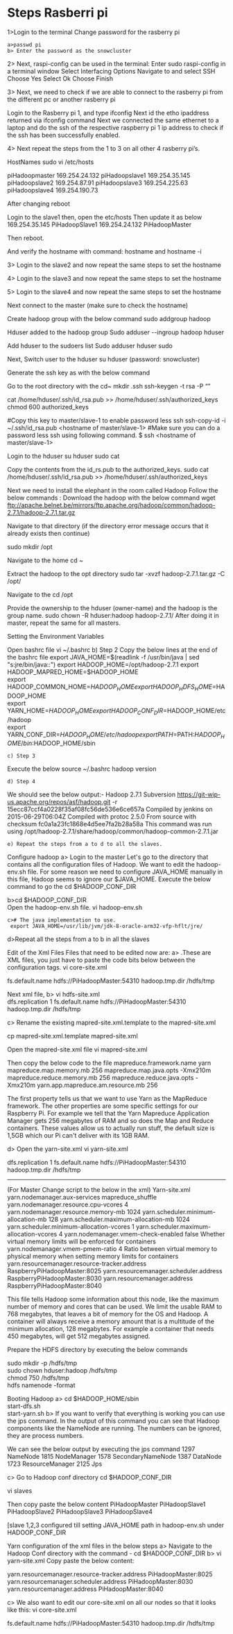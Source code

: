 # Steps Rasberri pi 

1>Login to the terminal 
Change password for the rasberry pi 

	a>passwd pi
	b> Enter the password as the snowcluster 

2> Next, raspi-config can be used in the terminal:
Enter sudo raspi-config in a terminal window
Select Interfacing Options
Navigate to and select SSH
Choose Yes
Select Ok
Choose Finish

3> Next, we need to check if we are able to connect to the rasberry pi from the different pc or another rasberry pi 

Login to the Rasberry pi 1, and type ifconfig
Next id the etho ipaddress returned via ifconfig command 
Next we connected the same ethernet to a laptop and do the ssh of the respective raspberry pi 1 ip address to check if the ssh has been successfully enabled.

4> Next repeat the steps from the 1 to 3 on all other 4 rasberry pi’s.


HostNames
sudo vi /etc/hosts

piHadoopmaster 169.254.24.132
piHadoopslave1  169.254.35.145
piHadoopslave2  169.254.87.91
piHadoopslave3   169.254.225.63
piHadoopslave4   169.254.190.73

After changing reboot





Login to the slave1 then, open the etc/hosts
Then update it as below
169.254.35.145 PiHadoopSlave1
169.254.24.132 PiHadoopMaster

Then reboot.

And verify the hostname with command: hostname and hostname -i

3> Login to the slave2 and now repeat the same steps to set the hostname 

4> Login to the slave3 and now repeat the same steps to set the hostname 

5>  Login to the slave4 and now repeat the same steps to set the hostname


Next connect to the master (make sure to check the hostname)

Create hadoop group with the below command 
sudo addgroup hadoop

Hduser added to the hadoop group
Sudo adduser --ingroup hadoop hduser 

Add hduser to the sudoers list 
Sudo adduser hduser sudo

Next, 
Switch user to the hduser
su hduser 
(password: snowcluster)

Generate the ssh key as with the below command 

Go to the root directory with the cd~
mkdir .ssh 
ssh-keygen  -t rsa -P “”

cat /home/hduser/.ssh/id_rsa.pub >> /home/hduser/.ssh/authorized_keys
chmod 600 authorized_keys

#Copy this key to  master/slave-1 to enable password less ssh 
ssh-copy-id -i ~/.ssh/id_rsa.pub <hostname of master/slave-1>
#Make sure you can do a password less ssh using following command.
$ ssh <hostname of master/slave-1>


 

Login to the hduser 
su hduser
sudo cat 

Copy the contents from the id_rs.pub to the authorized_keys.
sudo cat /home/hduser/.ssh/id_rsa.pub >> /home/hduser/.ssh/authorized_keys


Next we need to install the elephant in the room called Hadoop
Follow the below commands :
Download the hadoop with the below command 
wget ftp://apache.belnet.be/mirrors/ftp.apache.org/hadoop/common/hadoop-2.7.1/hadoop-2.7.1.tar.gz 

Navigate to that directory (if the directory error message occurs that it already exists then continue)

sudo mkdir /opt  

Navigate to the home 
cd ~

Extract the hadoop to the opt directory 
sudo tar -xvzf hadoop-2.7.1.tar.gz -C /opt/  

Navigate to the 
cd /opt  

Provide the ownership to the hduser (owner-name) and the hadoop is the group name.
sudo chown -R hduser:hadoop hadoop-2.7.1/ 
After doing it in master, repeat the same for all masters.


Setting the Environment Variables

Open bashrc file
vi ~/.bashrc
b) Step 2
Copy the below lines at the end of the bashrc file 
export JAVA_HOME=$(readlink -f /usr/bin/java | sed "s:jre/bin/java::")  
export HADOOP_HOME=/opt/hadoop-2.7.1  
export HADOOP_MAPRED_HOME=$HADOOP_HOME  
export HADOOP_COMMON_HOME=$HADOOP_HOME  
export HADOOP_HDFS_HOME=$HADOOP_HOME  
export YARN_HOME=$HADOOP_HOME  
export HADOOP_CONF_DIR=$HADOOP_HOME/etc/hadoop  
export YARN_CONF_DIR=$HADOOP_HOME/etc/hadoop  
export PATH=$PATH:$HADOOP_HOME/bin:$HADOOP_HOME/sbin 

	c) Step 3
Execute the below
source ~/.bashrc
hadoop version

	d) Step 4
We should  see the below output:-
Hadoop 2.7.1
Subversion https://git-wip-us.apache.org/repos/asf/hadoop.git -r 15ecc87ccf4a0228f35af08fc56de536e6ce657a
Compiled by jenkins on 2015-06-29T06:04Z
Compiled with protoc 2.5.0
From source with checksum fc0a1a23fc1868e4d5ee7fa2b28a58a
This command was run using /opt/hadoop-2.7.1/share/hadoop/common/hadoop-common-2.7.1.jar

	e) Repeat the steps from a to d to all the slaves.


Configure hadoop
a> Login to the master 									Let's go to the directory that contains all the configuration files of Hadoop. We want to edit the hadoop-env.sh file. For some reason we need to configure JAVA_HOME manually in this file, Hadoop seems to ignore our $JAVA_HOME.
 Execute the below command to go the 
     cd $HADOOP_CONF_DIR

b>cd $HADOOP_CONF_DIR  
                 Open the hadoop-env.sh file.
	     vi hadoop-env.sh 

	c># The java implementation to use.
     export JAVA_HOME=/usr/lib/jvm/jdk-8-oracle-arm32-vfp-hflt/jre/

d>Repeat all the steps from a to b in all the slaves 

	

Edit of the Xml Files
Files that need to be edited now are:
a>
.These are XML files, you just have to paste the code bits below between the configuration tags.
 vi core-site.xml  


<configuration>
<property>
  <name>fs.default.name</name>
  <value>hdfs://PiHadoopMaster:54310</value>
</property>
<property>
  <name>hadoop.tmp.dir</name>
  <value>/hdfs/tmp</value>
</property>
</configuration>



Next xml file,
b>
vi hdfs-site.xml  
<configuration>
<property>
<name>dfs.replication</name>
<value>1</value>
<property>
  <name>fs.default.name</name>
  <value>hdfs://PiHadoopMaster:54310</value>
</property>
<property>
  <name>hadoop.tmp.dir</name>
  <value>/hdfs/tmp</value>
</property>
</property>  



c> 
Rename the existing mapred-site.xml.template to the mapred-site.xml

cp mapred-site.xml.template mapred-site.xml  

Open the mapred-site.xml file 
vi mapred-site.xml  


Then copy the below code to the file
 <property>
    <name>mapreduce.framework.name</name>
    <value>yarn</value>
  </property>
  <property>
    <name>mapreduce.map.memory.mb</name>
    <value>256</value>
  </property>
  <property>
    <name>mapreduce.map.java.opts</name>
    <value>-Xmx210m</value>
  </property>
  <property>
    <name>mapreduce.reduce.memory.mb</name>
    <value>256</value>
  </property>
  <property>
    <name>mapreduce.reduce.java.opts</name>
    <value>-Xmx210m</value>
  </property>
  <property>
    <name>yarn.app.mapreduce.am.resource.mb</name>
    <value>256</value>
  </property>


The first property tells us that we want to use Yarn as the MapReduce framework. The other properties are some specific settings for our Raspberry Pi. For example we tell that the Yarn Mapreduce Application Manager gets 256 megabytes of RAM and so does the Map and Reduce containers. These values allow us to actually run stuff, the default size is 1,5GB which our Pi can't deliver with its 1GB RAM.



d>
Open the yarn-site.xml
vi yarn-site.xml  


<configuration>
<property>
<name>dfs.replication</name>
<value>1</value>
<property>
  <name>fs.default.name</name>
  <value>hdfs://PiHadoopMaster:54310</value>
</property>
<property>
  <name>hadoop.tmp.dir</name>
  <value>/hdfs/tmp</value>
</property>
</property>

</configuration>

*******************
(For Master Change script to the below in the xml)
Yarn-site.xml
<configuration>
 <property>
    <name>yarn.nodemanager.aux-services</name>
    <value>mapreduce_shuffle</value>
  </property>
  <property>
    <name>yarn.nodemanager.resource.cpu-vcores</name>
    <value>4</value>
  </property>
  <property>
    <name>yarn.nodemanager.resource.memory-mb</name>
    <value>1024</value>
  </property>
  <property>
    <name>yarn.scheduler.minimum-allocation-mb</name>
    <value>128</value>
  </property>
  <property>
    <name>yarn.scheduler.maximum-allocation-mb</name>
    <value>1024</value>
  </property>
  <property>
    <name>yarn.scheduler.minimum-allocation-vcores</name>
    <value>1</value>
  </property>
  <property>
    <name>yarn.scheduler.maximum-allocation-vcores</name>
    <value>4</value>
  </property>
 <property>
   <name>yarn.nodemanager.vmem-check-enabled</name>
   <value>false</value>
   <description>Whether virtual memory limits will be enforced for containers</description>
</property>
<property>
   <name>yarn.nodemanager.vmem-pmem-ratio</name>
   <value>4</value>
   <description>Ratio between virtual memory to physical memory when setting memory limits for containers</description>
</property>
<property>
  <name>yarn.resourcemanager.resource-tracker.address</name>
  <value>RaspberryPiHadoopMaster:8025</value>
</property>
<property>
  <name>yarn.resourcemanager.scheduler.address</name>
  <value>RaspberryPiHadoopMaster:8030</value>
</property>
<property>
 <name>yarn.resourcemanager.address</name>
 <value>RaspberryPiHadoopMaster:8040</value>
</property>
</configuration>


This file tells Hadoop some information about this node, like the maximum number of memory and cores that can be used. We limit the usable RAM to 768 megabytes, that leaves a bit of memory for the OS and Hadoop. A container will always receive a memory amount that is a multitude of the minimum allocation, 128 megabytes. For example a container that needs 450 megabytes, will get 512 megabytes assigned.




Prepare the HDFS directory by executing the below commands 

sudo mkdir -p /hdfs/tmp  
sudo chown hduser:hadoop /hdfs/tmp  
chmod 750 /hdfs/tmp  
hdfs namenode -format 

Booting Hadoop
a>
cd $HADOOP_HOME/sbin  
start-dfs.sh  
start-yarn.sh 
b>
If you want to verify that everything is working you can use the jps command. In the output of this command you can see that Hadoop components like the NameNode are running. The numbers can be ignored, they are process numbers.

We can see the below output by executing the jps command 
1297 NameNode
1815 NodeManager
1578 SecondaryNameNode
1387 DataNode
1723 ResourceManager
2125 Jps

c> Go to Hadoop conf directory 
cd $HADOOP_CONF_DIR

vi slaves 

Then copy paste the below content 
PiHadoopMaster
PiHadoopSlave1
PiHadoopSlave2
PiHadoopSlave3
PiHadoopSlave4

[slave 1,2,3 configured till setting JAVA_HOME path in hadoop-env.sh under HADOOP_CONF_DIR



Yarn configuration of the xml files in the below steps 
a> Navigate to the Hadoop Conf directory with the command -  cd $HADOOP_CONF_DIR
b> vi yarn-site.xml
Copy paste the below content:

<property>  
<name>yarn.resourcemanager.resource-tracker.address</name>  
<value>PiHadoopMaster:8025</value>  
</property>  
<property>  
<name>yarn.resourcemanager.scheduler.address</name>  
<value>PiHadoopMaster:8030</value>  
</property>  
<property>  
<name>yarn.resourcemanager.address</name>  
<value>PiHadoopMaster:8040</value>  
</property>  

c> We also want to edit our core-site.xml on all our nodes so that it looks like this:
vi core-site.xml

<configuration>  
<property>  
<name>fs.default.name</name>  
<value>hdfs://PiHadoopMaster:54310</value>  
</property>  
<property>  
<name>hadoop.tmp.dir</name>  
<value>/hdfs/tmp</value>  
</property>








 














